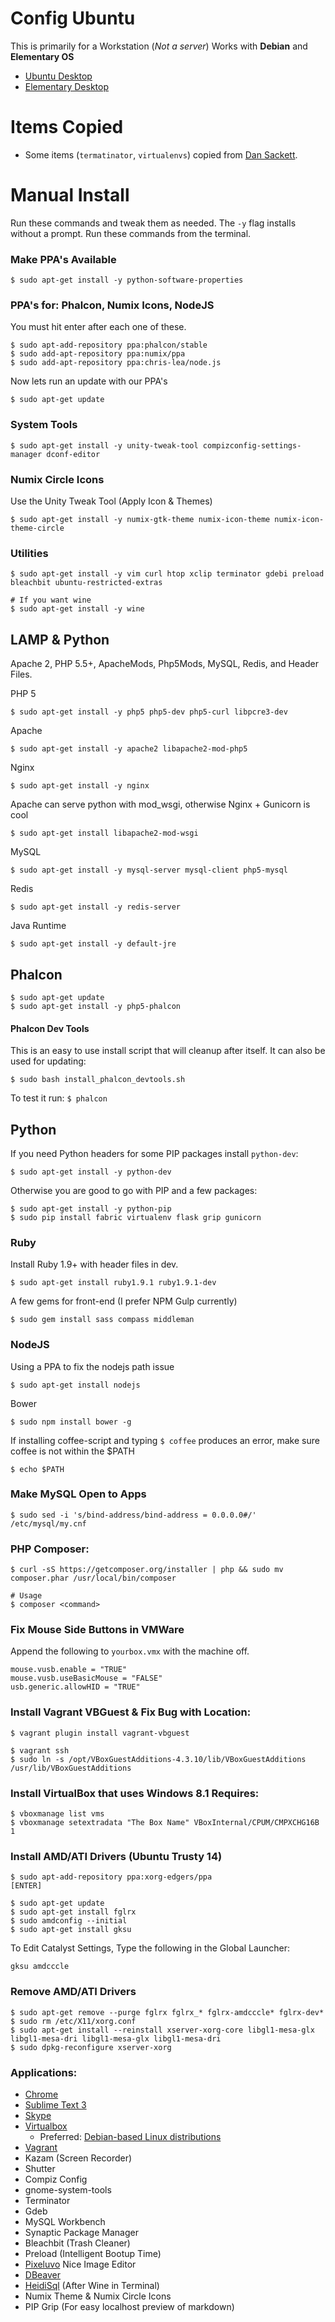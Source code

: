 # Config Ubuntu
This is primarily for a Workstation (_Not a server_)
Works with __Debian__ and __Elementary OS__

- [Ubuntu Desktop](http://ubuntu.com/desktop)
- [Elementary Desktop](http://elementaryos.org/)

# Items Copied
- Some items (`termatinator`, `virtualenvs`) copied from [Dan Sackett](https://github.com/dansackett/dotfiles).

# Manual Install
Run these commands and tweak them as needed. The `-y` flag installs without a prompt. Run these commands from the terminal.

### Make PPA's Available

    $ sudo apt-get install -y python-software-properties

### PPA's for: Phalcon, Numix Icons, NodeJS
You must hit enter after each one of these.

    $ sudo apt-add-repository ppa:phalcon/stable
    $ sudo add-apt-repository ppa:numix/ppa
    $ sudo add-apt-repository ppa:chris-lea/node.js

Now lets run an update with our PPA's

    $ sudo apt-get update

### System Tools

    $ sudo apt-get install -y unity-tweak-tool compizconfig-settings-manager dconf-editor

### Numix Circle Icons

Use the Unity Tweak Tool (Apply Icon & Themes)

    $ sudo apt-get install -y numix-gtk-theme numix-icon-theme numix-icon-theme-circle

### Utilities

    $ sudo apt-get install -y vim curl htop xclip terminator gdebi preload bleachbit ubuntu-restricted-extras

    # If you want wine
    $ sudo apt-get install -y wine

## LAMP & Python
Apache 2, PHP 5.5+, ApacheMods, Php5Mods, MySQL, Redis, and Header Files.

PHP 5

    $ sudo apt-get install -y php5 php5-dev php5-curl libpcre3-dev

Apache

    $ sudo apt-get install -y apache2 libapache2-mod-php5

Nginx

    $ sudo apt-get install -y nginx

Apache can serve python with mod_wsgi, otherwise Nginx + Gunicorn is cool

    $ sudo apt-get install libapache2-mod-wsgi

MySQL

    $ sudo apt-get install -y mysql-server mysql-client php5-mysql

Redis

    $ sudo apt-get install -y redis-server

Java Runtime

    $ sudo apt-get install -y default-jre

## Phalcon

    $ sudo apt-get update
    $ sudo apt-get install -y php5-phalcon

#### Phalcon Dev Tools
This is an easy to use install script that will cleanup after itself. It can also be used for updating:

    $ sudo bash install_phalcon_devtools.sh

To test it run: `$ phalcon`

## Python

If you need Python headers for some PIP packages install `python-dev`:

    $ sudo apt-get install -y python-dev

Otherwise you are good to go with PIP and a few packages:

    $ sudo apt-get install -y python-pip
    $ sudo pip install fabric virtualenv flask grip gunicorn

### Ruby
Install Ruby 1.9+ with header files in dev.

    $ sudo apt-get install ruby1.9.1 ruby1.9.1-dev

A few gems for front-end (I prefer NPM Gulp currently)

    $ sudo gem install sass compass middleman

### NodeJS
Using a PPA to fix the nodejs path issue

    $ sudo apt-get install nodejs

Bower

    $ sudo npm install bower -g

If installing coffee-script and typing `$ coffee` produces an error, make sure coffee is not within the $PATH

    $ echo $PATH

### Make MySQL Open to Apps

    $ sudo sed -i 's/bind-address/bind-address = 0.0.0.0#/' /etc/mysql/my.cnf

### PHP Composer:

    $ curl -sS https://getcomposer.org/installer | php && sudo mv composer.phar /usr/local/bin/composer

    # Usage
    $ composer <command>

### Fix Mouse Side Buttons in VMWare
Append the following to `yourbox.vmx` with the machine off.

    mouse.vusb.enable = "TRUE"
    mouse.vusb.useBasicMouse = "FALSE"
    usb.generic.allowHID = "TRUE"

### Install Vagrant VBGuest & Fix Bug with Location:

    $ vagrant plugin install vagrant-vbguest

    $ vagrant ssh
    $ sudo ln -s /opt/VBoxGuestAdditions-4.3.10/lib/VBoxGuestAdditions /usr/lib/VBoxGuestAdditions


### Install VirtualBox that uses Windows 8.1 Requires:

    $ vboxmanage list vms
    $ vboxmanage setextradata "The Box Name" VBoxInternal/CPUM/CMPXCHG16B 1

### Install AMD/ATI Drivers (Ubuntu Trusty 14)

    $ sudo apt-add-repository ppa:xorg-edgers/ppa
    [ENTER]

    $ sudo apt-get update
    $ sudo apt-get install fglrx
    $ sudo amdconfig --initial
    $ sudo apt-get install gksu

To Edit Catalyst Settings, Type the following in the Global Launcher:

    gksu amdcccle

### Remove AMD/ATI Drivers

    $ sudo apt-get remove --purge fglrx fglrx_* fglrx-amdcccle* fglrx-dev*
    $ sudo rm /etc/X11/xorg.conf
    $ sudo apt-get install --reinstall xserver-xorg-core libgl1-mesa-glx libgl1-mesa-dri libgl1-mesa-glx libgl1-mesa-dri
    $ sudo dpkg-reconfigure xserver-xorg

### Applications:
- [Chrome](https://www.google.com/intl/en-US/chrome/browser/)
- [Sublime Text 3](http://www.sublimetext.com/3)
- [Skype](http://www.skype.com/en/download-skype/skype-for-computer/)
- [Virtualbox](https://www.virtualbox.org/wiki/Downloads)
  - Preferred: [Debian-based Linux distributions](https://www.virtualbox.org/wiki/Linux_Downloads)
- [Vagrant](http://www.vagrantup.com/)
- Kazam (Screen Recorder)
- Shutter
- Compiz Config
- gnome-system-tools
- Terminator
- Gdeb
- MySQL Workbench
- Synaptic Package Manager
- Bleachbit (Trash Cleaner)
- Preload (Intelligent Bootup Time)
- [Pixeluvo](http://www.pixeluvo.com/) Nice Image Editor
- [DBeaver](http://dbeaver.jkiss.org/)
- [HeidiSql](http://www.heidisql.com/) (After Wine in Terminal)
- Numix Theme & Numix Circle Icons
- PIP Grip (For easy localhost preview of markdown)
